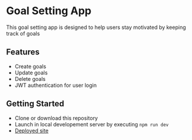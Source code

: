 # Goal Setting App

This goal setting app is designed to help users stay motivated by keeping track of goals

## Features 

- Create goals 
- Update goals 
- Delete goals 
- JWT authentication for user login 

## Getting Started

- Clone or download this repository
- Launch in local developement server by executing `npm run dev`
- [Deployed site](https://merngoalappmhd.herokuapp.com)
